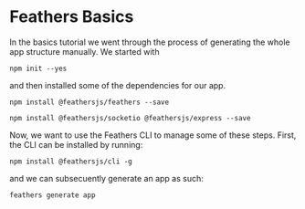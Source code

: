 # Feathers Basics

In the basics tutorial we went through the process of generating the whole app
structure manually.
We started with
```
npm init --yes
```

and then installed some of the dependencies for our app.
```
npm install @feathersjs/feathers --save

npm install @feathersjs/socketio @feathersjs/express --save
```

Now, we want to use the Feathers CLI to manage some of these steps.
First, the CLI can be installed by running:
```
npm install @feathersjs/cli -g
```

and we can subsecuently generate an app as such:
```
feathers generate app
```
